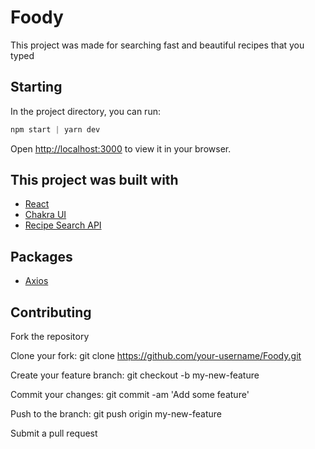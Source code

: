 # Foody

This project was made for searching fast and beautiful recipes that you typed

## Starting

In the project directory, you can run:

```py
npm start | yarn dev
```

Open [http://localhost:3000](http://localhost:3000) to view it in your browser.

## This project was built with

- [React](https://reactjs.org/)
- [Chakra UI](https://chakra-ui.com/)
- [Recipe Search API](https://developer.edamam.com/edamam-recipe-api)

## Packages

- [Axios](https://axios-http.com/)

## Contributing

Fork the repository

Clone your fork: git clone https://github.com/your-username/Foody.git

Create your feature branch: git checkout -b my-new-feature

Commit your changes: git commit -am 'Add some feature'

Push to the branch: git push origin my-new-feature

Submit a pull request